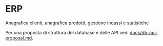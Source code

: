 # ERP
Anagrafica clienti, anagrafica prodotti, gestione incassi e statistiche

Per una proposta di struttura del database e delle API vedi [docs/db-api-proposal.md](docs/db-api-proposal.md).
